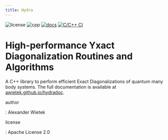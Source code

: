 ```yaml
---
title: Hydra
---
```


![license](https://img.shields.io/github/license/awietek/hydra?style=for-the-badge)
![cpp](https://img.shields.io/badge/C++-17-blue.svg?style=for-the-badge)
[![docs](https://img.shields.io/badge/Documentation-here-red.svg?style=for-the-badge)](https://awietek.github.io/hydradoc)
[![C/C++ CI](https://github.com/awietek/hydra/actions/workflows/c-cpp.yml/badge.svg?style=for-the-badge)](https://github.com/awietek/hydra/actions/workflows/c-cpp.yml)

# High-performance Yxact Diagonalization Routines and Algorithms

A C++ library to perform efficient Exact Diagonalizations of quantum
many body systems. The full documentation is available at
[awietek.github.io/hydradoc](https://awietek.github.io/hydradoc).

author

:   Alexander Wietek

license

:   Apache License 2.0

